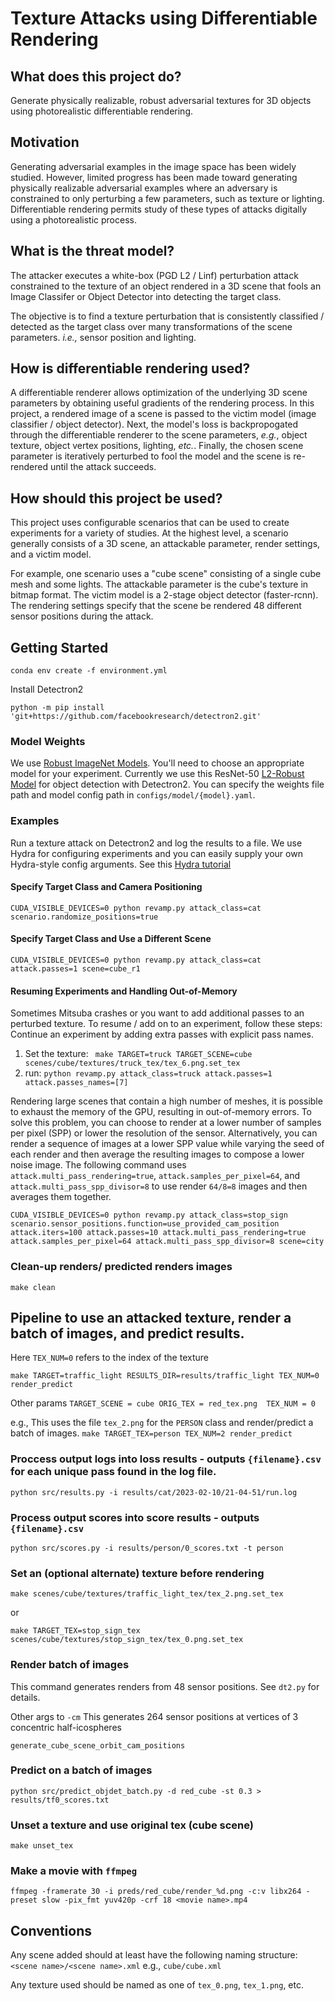 # Texture Attacks using Differentiable Rendering

## What does this project do?  
Generate physically realizable, robust adversarial textures for 3D objects using photorealistic differentiable rendering. 

## Motivation
Generating adversarial examples in the image space has been widely studied.  However, limited progress has been made toward generating physically realizable adversarial examples where an adversary is constrained to only perturbing a few parameters, such as texture or lighting.  Differentiable rendering permits study of these types of attacks digitally using a photorealistic process.  

## What is the threat model?
The attacker executes a white-box (PGD L2 / Linf) perturbation attack constrained to the texture of an object rendered in a 3D scene that fools an Image Classifer or Object Detector into detecting the target class. 

The objective is to find a texture perturbation that is consistently classified / detected as the target class over many transformations of the scene parameters. _i.e.,_ sensor position and lighting. 

## How is differentiable rendering used?

A differentiable renderer allows optimization of the underlying 3D scene parameters by obtaining useful gradients of the rendering process. In this project, a rendered image of a scene is passed to the victim model (image classifier / object detector). Next, the model's loss is backpropogated through the differentiable renderer to the scene parameters, _e.g._, object texture, object vertex positions, lighting, _etc._. Finally, the chosen scene parameter is iteratively perturbed to fool the model and the scene is re-rendered until the attack succeeds. 

## How should this project be used?
This project uses configurable scenarios that can be used to create experiments for a variety of studies.  At the highest level, a scenario generally consists of a 3D scene, an attackable parameter, render settings, and a victim model.  

For example, one scenario uses a "cube scene" consisting of a single cube mesh and some lights.  The attackable parameter is the cube's texture in bitmap format. The victim model is a 2-stage object detector (faster-rcnn).  The rendering settings specify that the scene be rendered 48 different sensor positions during the attack.  


## Getting Started

`conda env create -f environment.yml`

Install Detectron2

`python -m pip install 'git+https://github.com/facebookresearch/detectron2.git'`

### Model Weights
We use [Robust ImageNet Models](https://github.com/microsoft/robust-models-transfer). You'll need to choose an appropriate model for your experiment. Currently we use this ResNet-50 [L2-Robust Model](https://robustnessws4285631339.blob.core.windows.net/public-models/robust_imagenet/resnet50_l2_eps0.03.ckpt?sv=2020-08-04&ss=bfqt&srt=sco&sp=rwdlacupitfx&se=2051-10-06T07:09:59Z&st=2021-10-05T23:09:59Z&spr=https,http&sig=U69sEOSMlliobiw8OgiZpLTaYyOA5yt5pHHH5%2FKUYgI%3D) for object detection with Detectron2. You can specify the weights file path and model config path in `configs/model/{model}.yaml`.


### Examples
Run a texture attack on Detectron2 and log the results to a file.  We use Hydra for configuring experiments and you can easily supply your own Hydra-style config arguments. See this [Hydra tutorial](https://hydra.cc/docs/tutorials/basic/your_first_app/simple_cli/)

#### Specify Target Class and Camera Positioning
`CUDA_VISIBLE_DEVICES=0 python revamp.py attack_class=cat scenario.randomize_positions=true`

#### Specify Target Class and Use a Different Scene
`CUDA_VISIBLE_DEVICES=0 python revamp.py attack_class=cat attack.passes=1 scene=cube_r1`

#### Resuming Experiments and Handling Out-of-Memory
Sometimes Mitsuba crashes or you want to add additional passes to an perturbed texture.  To resume / add on to an experiment, follow these steps:
Continue an experiment by adding extra passes with explicit pass names.
1. Set the texture:
` make TARGET=truck TARGET_SCENE=cube scenes/cube/textures/truck_tex/tex_6.png.set_tex`
2. run: `python revamp.py attack_class=truck attack.passes=1 attack.passes_names=[7]`


Rendering large scenes that contain a high number of meshes, it is possible to exhaust the memory of the GPU, resulting in out-of-memory errors.  To solve this problem, you can choose to render at a lower number of samples per pixel (SPP) or lower the resolution of the sensor.  Alternatively, you can render a sequence of images at a lower SPP value while varying the seed of each render and then average the resulting images to compose a lower noise image.  The following command uses `attack.multi_pass_rendering=true`, `attack.samples_per_pixel=64`, and `attack.multi_pass_spp_divisor=8` to use render `64/8=8` images and then averages them together.

`CUDA_VISIBLE_DEVICES=0 python revamp.py attack_class=stop_sign scenario.sensor_positions.function=use_provided_cam_position attack.iters=100 attack.passes=10 attack.multi_pass_rendering=true attack.samples_per_pixel=64 attack.multi_pass_spp_divisor=8 scene=city`

### Clean-up renders/ predicted renders images

`make clean`

## Pipeline to use an attacked texture, render a batch of images, and predict results. 
Here `TEX_NUM=0` refers to the index of the texture
 
`make TARGET=traffic_light RESULTS_DIR=results/traffic_light TEX_NUM=0 render_predict`

Other params
`TARGET_SCENE = cube
ORIG_TEX = red_tex.png 
TEX_NUM = 0`

e.g., This uses the file `tex_2.png` for the `PERSON` class and render/predict a batch of images.
`make TARGET_TEX=person TEX_NUM=2 render_predict`


### Proccess output logs into loss results - outputs `{filename}.csv` for each unique pass found in the log file.

`python src/results.py -i results/cat/2023-02-10/21-04-51/run.log`

### Process output scores into score results - outputs `{filename}.csv`

`python src/scores.py -i results/person/0_scores.txt -t person`

### Set an (optional alternate) texture before rendering

`make scenes/cube/textures/traffic_light_tex/tex_2.png.set_tex`

or 

`make TARGET_TEX=stop_sign_tex scenes/cube/textures/stop_sign_tex/tex_0.png.set_tex`

### Render batch of images
This command generates renders from 48 sensor positions. See `dt2.py` for details.

Other args to `-cm` 
This generates 264 sensor positions at vertices of 3 concentric half-icospheres

`generate_cube_scene_orbit_cam_positions` 

### Predict on a batch of images

`python src/predict_objdet_batch.py -d red_cube -st 0.3 > results/tf0_scores.txt`

### Unset a texture and use original tex (cube scene)

`make unset_tex`

### Make a movie with `ffmpeg`
`ffmpeg -framerate 30 -i preds/red_cube/render_%d.png -c:v libx264 -preset slow -pix_fmt yuv420p -crf 18 <movie name>.mp4`

## Conventions
Any scene added should at least have the following naming structure:
`<scene name>/<scene name>.xml` e.g., `cube/cube.xml` 

Any texture used should be named as one of `tex_0.png`, `tex_1.png`, etc.
